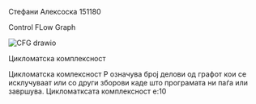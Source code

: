 Стефани Алексоска 151180

Control FLow Graph

![CFG drawio](https://github.com/StefaniAleksoska/SI_2024_lab2_151180/assets/95649951/c35838ff-0540-410f-8d79-124c23bde9b4)

Цикломатска комплексност

Цикломатска комлексност P означува број делови од графот кои се исклучуваат или со други зборови каде што програмата ни паѓа или завршува. Цикломатксата комплексност е:10
